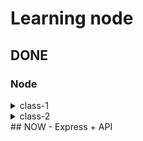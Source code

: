# Learning node

## DONE

### Node
<details>
  <summary>class-1</summary>
  <ol start="0">
    <li>
      <details>
        <summary>CommonJS and Modules && Paint with colors the terminal without dependencies</summary>
          <ul>
           <li>How to import and export commonjs files and modules</li>
           <li>How to paint with color, background color, and text changes on terminal</li>
          </ul>
      </details>
    </li>
    <li>
      <details>
        <summary>OS info</summary>
          <ul>
           <li>OS Info from <code>node:os</code> </li>
           <li>It can be access to: platform, release, architecture, cpu, free memory, total memory and more </li>
          </ul>
      </details>
    </li>
    <li>
      <details>
        <summary>FS stat: isFile, isDirectory, isSize</summary>
          <ul>
           <li>Can now if a something is a file, is directory, the size with <code>node:fs</code></li>
          </ul>
      </details>
    </li>
    <li>
      <details>
        <summary>Read a file: sync, callback, promisify</summary>
          <ul>
           <li>Can read a file sync, with callbacks and using promisify</li>
           <li>Caveat 🟨: only tested with <code>.txt</code> files</li>
          </ul>
      </details>
    </li>
    <li>
      <details>
        <summary>Read a file: IIFE, promises-then, async await (sequential), async await (parallel)</summary>
          <ul>
           <li>Can read a file sync, with IIFE, promises-then, async await (sequential), async await (parallel)</li>
           <li>Caveat 🟨: only tested with <code>.txt</code> files</li>
          </ul>
      </details>
    </li>
    <li>
      <details>
        <summary>Path, with <code>node:path</code> is possible to: </summary>
          <ul>
           <li>Know the path separator for your actual OS</li>
           <li>Get the absolute ir relative path</li>
           <li>Know if a route is relative or absolute</li>
           <li>Know the file name from a given route</li>
           <li>Know the file extention from a file</li>
           <li>Know the file plus extension from a given route</li>
          </ul>
      </details>
    </li>
    <li>
      <details>
        <summary>LS: promises, promises-then</summary>
          <ul>
           <li>This is a app that list the files from this folder in a promisify way and in a Sync way</li>
          </ul>
      </details>
    </li>
    <li>
      <details>
        <summary>Process: how to take arguments by terminal</summary>
          <ul>
           <li> The <code>process.argv</code> give you access to argumentos of entry: with this you can configure things in the command line, if you made an API and you want put configurations there passing arguments to it. This is an array</li>
           <li>With <code>process.on("exit", callback)</code>can do things when the process end, of the process, specific errors, and so son</li>
           <li>The <code>process.cwd()</code> is the Current work directory (cwd): says where which folder we are running the process, not where is the file but from which folder the command was executed to run the file </li>
           <li>The problem with <code>node</code> is it can access to <code>.env</code> variables leading acccess to too many power like deleting files, for example</li>
          </ul>
      </details>
    </li>
    <li>
      <details>
        <summary>LS advance: thenable, async await, arguments, prompt</summary>
          <ul>
           <li>More advance <code>ls</code>with a thenable, async await, arguments and prompts on terminal</li>
          </ul>
      </details>
    </li>
    <li>
      <details>
        <summary>Http server</summary>
          <ul>
           <li>Creation of a http server only with <code>node</code></li>
          </ul>
      </details>
    </li>
    <li>
      <details>
        <summary>Free port method</summary>
          <ul>
           <li>Method to get a free port if the desired is used</li>
          </ul>
      </details>
    </li>
  </ol>
  
</details>


<details>
  <summary>class-2</summary>
  <ol>
    <li>
      <details>
        <summary>HTTP Server</summary>
          <ul>
           <li>HTTP is one of many protocols that are useful to transfer some type of data. In this case HTTP means HyperText Transfer Protocol (HTTP). This is the most used on internet to transfer data, specially web pages. Examples: 
           <ul>
             <li>A user have some device (a phone) and wants to reach some content. In order to reach it the user should make a request. The request have a: 
             <ul>
               <li>
                 url (where are you making the request)
               </li>
               <li>
                 headers (aditional information about the request like tokens, type of data we are especting to receive, we can send the cookies). Those are optional
               </li>
               <li>
                 the method (the type fo request: GET —to request— or POST —to send— or others)
               </li>
               <li>
                 and sometimes we send a body (data we want to send)
               </li>
             </ul>
             </li>
             <li>
               The request reach a Server. The server will process it the request with everything sent from the user (it will go to a database, treath the data). That process will take some time (unknow time) and when this finish it will send a response to the user.
             </li>
             <li>The request and the response have different data and this is critical to understand how all of this work. Every part have to send different data</li>
             <li>The data that the response have is:
               <ul>
                 <li>statusCode (200, 404, 500, etc)</li>
                 <li>body of the response: this are actually the data that you asked</li>
                 <li>headers</li>
               </ul>
             </li>
             <li>After receiving the data, the conextion should be closed unleass some header will say that it should keep open</li>
            </ul>
           </li>
           <li>Caveats 🟨:
             <ul>
               <li>With the statusCode: in reality this is in the header but is important this to be alone because when the headers is writen first the statusCode is writen and after that the headers</li>
               <li>The HTTP protocol historically had so many security problems and therefore exist the HTTPS protocol. This can be used on localhost but is too complicated and it require a certification. Right now we are going to focus on the HTTP and the API. Another problem is having a service on HTTP on localhost that works correctly but when you deploy it you wrapp that in a service that use HTTPS, therefore interanally is HTTP but is wrapped in HTTPS so everything is encrypted and it doesn't have any problems</li>
               </ul>
             </li>
             <li>
               Status code:
               <ul>
                 <li>
                   From 100 to 199: Informational
                 </li>
                 <li>
                   From 200 to 299: Success
                 </li>
                 <li>
                   From 300 to 399: Redirection
                 </li>
                 <li>
                   From 400 to 499: Client error. The client tried: enter to a page that doesn't exist; send data in a wrong format; it doesn't have permission to access to something
                 </li>
                 <li>
                   From 500 to 599: Server error
                 </li>
                 <li>
                   Recommended source: <a href="https://developer.mozilla.org/en-US/docs/Web/HTTP/Status">https://developer.mozilla.org/en-US/docs/Web/HTTP/Status</a>
                 </li>
               </ul>
             </li>
             <li>
               Typical statusCode:
               <ul>
                 <li>
                   200: OK. This is the default, it can be omitted if everything goes okay
                 </li>
                 <li>
                   301: Moved permanently. The resource of this direction was moved to 
                 </li>
                 <li>
                   400: Bad request
                 </li>
                 <li>
                   404: Not found
                 </li>
                 <li>
                   500: Internal server error. This is a tricky one because you will not know exactly what happened
                 </li>
               </ul>
             </li>
             <li>
               Buffer data on the file <code>class-2/1.http.js</code>:
               <ul>
                 <li>
                   The "data" second argument here is a Buffer. A Buffer is a global class in nodejs that is useful to work with binary data: a when a .txt file or an image is received by nodejs is readed they binary data and is stored, temporary, in some place of the physical memory to work with them.
                 </li>
                 <li>
                   Before the read of the data nodejs doesn't know what it is: an image, a text or other, is just a binary data. The nodejs know that is an image when reach the "else" where the header is set to "Content-Type: image/<code>extension</code>". Here the codification magic happen: the browser know is an image because the Content-Type setted. 
                 </li>
                 <li>The buffers are useful to work with files, images, criptography and anything that is not plain text or jsons. Those are critical when you want to work with data transmision because how to file are readed or to received through the network</li>
               </ul>
             </li>
          </ul>
      </details>
    </li>
    </details>
## NOW
- Express + API